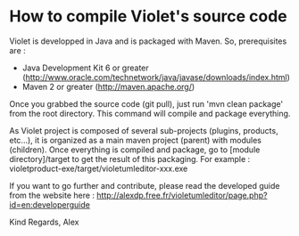 How to compile Violet's source code
===================================

Violet is developped in Java and is packaged with Maven.
So, prerequisites are :
+ Java Development Kit 6 or greater (http://www.oracle.com/technetwork/java/javase/downloads/index.html)
+ Maven 2 or greater (http://maven.apache.org/)
 
Once you grabbed the source code (git pull), just run 'mvn clean package' from the root directory. This command will compile and package everything. 

As Violet project is composed of several sub-projects (plugins, products, etc...), it is organized as a main maven project (parent) with modules (children). Once everything is compiled and package, go to [module directory]/target to get the result of this packaging. For example : violetproduct-exe/target/violetumleditor-xxx.exe
 
If you want to go further and contribute, please read the developed guide from the website here : http://alexdp.free.fr/violetumleditor/page.php?id=en:developerguide

Kind Regards,
Alex

